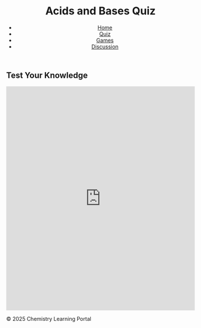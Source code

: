 <!DOCTYPE html>
<html lang="en">
<head>
    <meta charset="UTF-8">
    <meta name="viewport" content="width=device-width, initial-scale=1.0">
    <title>Acids and Bases Quiz</title>
    <link rel="stylesheet" href="styles.css">
</head>
<body>
    <header>
        <h1>Acids and Bases Quiz</h1>
        <nav>
            <ul>
                <li><a href="index.html">Home</a></li>
                <li><a href="quiz.html">Quiz</a></li>
                <li><a href="games.html">Games</a></li>
                <li><a href="discussion.html">Discussion</a></li>
            </ul>
        </nav>
    </header>
    <main>
        <section>
            <h2>Test Your Knowledge</h2>
            <iframe src="https://forms.office.com/Pages/DesignPage.aspx" width="100%" height="600" style="border: none;"></iframe>
        </section>
    </main>
    <footer>
        <p>&copy; 2025 Chemistry Learning Portal</p>
    </footer>
</body>
</html>
